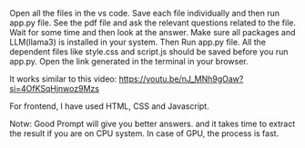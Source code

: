 Open all the files in the vs code. Save each file individually and then run app.py file.
See the pdf file and ask the relevant questions related to the file. Wait for some time and then look at the answer.
Make sure all packages and LLM(llama3) is installed in your system. Then Run app.py file. All the dependent files like style.css and script.js should be saved before you run app.py. Open the link generated in the terminal in your browser.

It works similar to this video:  https://youtu.be/nJ_MNh9gOaw?si=4OfKSqHjnwoz9Mzs

For frontend, I have used HTML, CSS and Javascript.

Notw: Good Prompt will give you better answers.  and it takes time to extract the result if you are on CPU system. In case of GPU, the process is fast.
